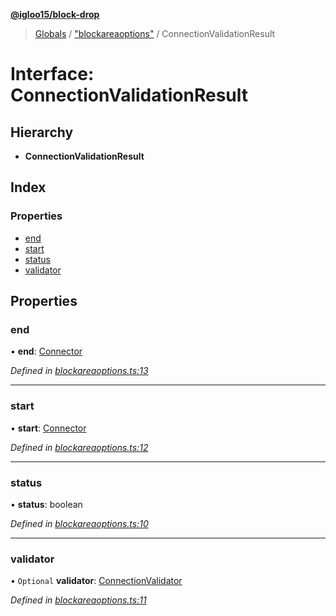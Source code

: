 **[@igloo15/block-drop](../README.md)**

> [Globals](../globals.md) / ["blockareaoptions"](../modules/_blockareaoptions_.md) / ConnectionValidationResult

# Interface: ConnectionValidationResult

## Hierarchy

* **ConnectionValidationResult**

## Index

### Properties

* [end](_blockareaoptions_.connectionvalidationresult.md#end)
* [start](_blockareaoptions_.connectionvalidationresult.md#start)
* [status](_blockareaoptions_.connectionvalidationresult.md#status)
* [validator](_blockareaoptions_.connectionvalidationresult.md#validator)

## Properties

### end

•  **end**: [Connector](../classes/_connector_.connector.md)

*Defined in [blockareaoptions.ts:13](https://github.com/igloo15/block-drop/blob/cf013cb/src/blockareaoptions.ts#L13)*

___

### start

•  **start**: [Connector](../classes/_connector_.connector.md)

*Defined in [blockareaoptions.ts:12](https://github.com/igloo15/block-drop/blob/cf013cb/src/blockareaoptions.ts#L12)*

___

### status

•  **status**: boolean

*Defined in [blockareaoptions.ts:10](https://github.com/igloo15/block-drop/blob/cf013cb/src/blockareaoptions.ts#L10)*

___

### validator

• `Optional` **validator**: [ConnectionValidator](../classes/_blockareaoptions_.connectionvalidator.md)

*Defined in [blockareaoptions.ts:11](https://github.com/igloo15/block-drop/blob/cf013cb/src/blockareaoptions.ts#L11)*
